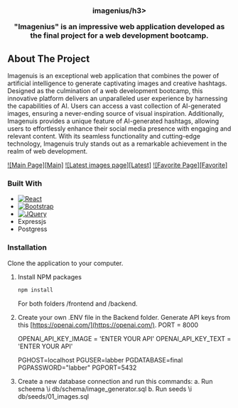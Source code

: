 
  <h3 align="center">imagenius/h3>

  <p align="center"> "Imagenius" is an impressive web application developed as the final project for a web development bootcamp.

## About The Project
<p>Imagenuis is an exceptional web application that combines the power of artificial intelligence to generate captivating images and creative hashtags. Designed as the culmination of a web development bootcamp, this innovative platform delivers an unparalleled user experience by harnessing the capabilities of AI. Users can access a vast collection of AI-generated images, ensuring a never-ending source of visual inspiration. Additionally, Imagenuis provides a unique feature of AI-generated hashtags, allowing users to effortlessly enhance their social media presence with engaging and relevant content. With its seamless functionality and cutting-edge technology, Imagenuis truly stands out as a remarkable achievement in the realm of web development.</p>

[![Main Page][Main]](https://i.imgur.com/0DE9UCc.png)
[![Latest images page][Latest]](https://i.imgur.com/cHwrT4z.png)
[![Favorite Page][Favorite]](https://i.imgur.com/1ATf8t0.png)


### Built With



* [![React][React.js]][React-url]
* [![Bootstrap][Bootstrap.com]][Bootstrap-url]
* [![JQuery][JQuery.com]][JQuery-url]
* Expressjs
* Postgress


### Installation

Clone the application to your computer. 
1. Install NPM packages
   ```sh
   npm install
   ```
   For both folders /frontend and /backend.

2. Create your own .ENV file in the Backend folder. Generate API keys from this [https://openai.com/](https://openai.com/).
    PORT = 8000

    OPENAI_API_KEY_IMAGE = 'ENTER YOUR API'
    OPENAI_API_KEY_TEXT = 'ENTER YOUR API'

    PGHOST=localhost
    PGUSER=labber
    PGDATABASE=final
    PGPASSWORD="labber"
    PGPORT=5432

3. Create a new database connection and run this commands:
   a. Run scheema \i db/schema/image_generator.sql
   b. Run seeds  \i db/seeds/01_images.sql







[React.js]: https://img.shields.io/badge/React-20232A?style=for-the-badge&logo=react&logoColor=61DAFB
[React-url]: https://reactjs.org/

[Bootstrap.com]: https://img.shields.io/badge/Bootstrap-563D7C?style=for-the-badge&logo=bootstrap&logoColor=white
[Bootstrap-url]: https://getbootstrap.com
[JQuery.com]: https://img.shields.io/badge/jQuery-0769AD?style=for-the-badge&logo=jquery&logoColor=white
[JQuery-url]: https://jquery.com 
